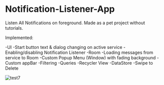 # Notification-Listener-App
Listen All Notifications on foreground. Made as a pet project without tutorials.

Implemented:

-UI 
-Start button text & dialog changing on active service 
-Enabling/disabling Notification Listener 
-Room 
-Loading messages from service to Room 
-Custom Popup Menu (Window) with fading background 
-Custom appBar 
-Filtering 
-Queries 
-Recycler View 
-DataStore 
-Swipe to Delete 

![test7](https://user-images.githubusercontent.com/52634082/107155838-530e2400-6983-11eb-8d6c-9ac387008771.gif)
